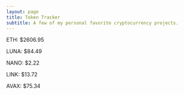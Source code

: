 ```yaml
---
layout: page
title: Token Tracker
subtitle: A few of my personal favorite cryptocurrency projects.
---
```


<!--BEGINCRYPTOINPUT-->
ETH: $2606.95

LUNA: $84.49

NANO: $2.22

LINK: $13.72

AVAX: $75.34

<!--ENDCRYPTOINPUT-->
